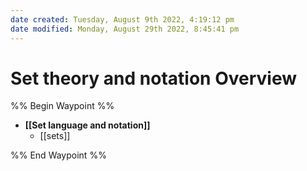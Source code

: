 ```yaml
---
date created: Tuesday, August 9th 2022, 4:19:12 pm
date modified: Monday, August 29th 2022, 8:45:41 pm
---
```


# Set theory and notation Overview

%% Begin Waypoint %%
- **[[Set language and notation]]**
	- [[sets]]

%% End Waypoint %%
